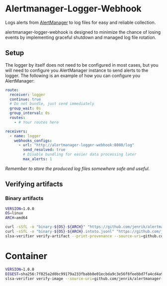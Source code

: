 # Alertmanager-Logger-Webhook

Logs alerts from [AlertManager](https://github.com/prometheus/alertmanager) to log files for easy and reliable collection.

alertmanager-logger-webhook is designed to minimize the chance of losing events by implementing graceful shutdown and managed log file rotation.

## Setup
The logger by itself does not need to be configured in most cases, but you will need to configure you AlertManager instance to send alerts to the logger.
The following is an example of how you can configure you AlertManager:

```yaml
route:
  receiver: logger
  continue: true
  # Do not bundle, just send immediately
  group_wait: 0s
  group_interval: 0s
  routes:
    - # Your routes here

receivers:
  - name: logger
    webhooks_configs:
      - url: "http://alertmanager-logger-webhook:8080/log"
        send_resolved: true
        # Disable bundling for easier data processing later
        max_alerts: 1
```

_Remember to store the produced log files somewhere safe and useful._

## Verifying artifacts

### Binary artifacts

```sh
VERSION=1.0.0
OS=linux
ARCH=amd64

curl -sSfL -o "binary-${OS}-${ARCH}" "https://github.com/jenrik/alertmanager-logger-webhook/releases/download/v${VERSION}/binary-${OS}-${ARCH}"
curl -sSfL -o "binary-${OS}-${ARCH}.intoto.jsonl" "https://github.com/jenrik/alertmanager-logger-webhook/releases/download/v${VERSION}/binary-${OS}-${ARCH}.intoto.jsonl"
slsa-verifier verify-artifact --print-provenance --source-uri=github.com/jenrik/alertmanager-logger-webhook --provenance-path binary-${OS}-${ARCH}.intoto.jsonl binary-${OS}-${ARCH}
```

# Container

```sh
VERSION=1.0.0
DIGEST=sha256:7f825a2d0bc99179a233fbabb8e01ecbda9c3e56f8feebbd7fa4cd4a9217c7cc
slsa-verifier verify-image --source-uri=github.com/jenrik/alertmanager-logger-webhook --source-tag=v${VERSION} ghcr.io/jenrik/alertmanager-logger-webhook:latest@${DIGEST}
```
